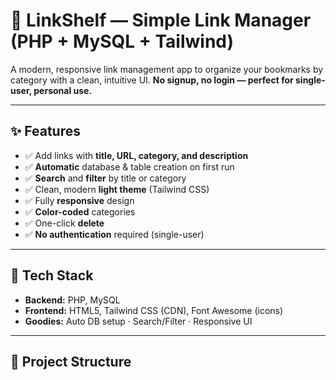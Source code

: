# 📎 LinkShelf — Simple Link Manager (PHP + MySQL + Tailwind)

A modern, responsive link management app to organize your bookmarks by category with a clean, intuitive UI. **No signup, no login — perfect for single-user, personal use.**

---

## ✨ Features

- ✅ Add links with **title, URL, category, and description**
- ✅ **Automatic** database & table creation on first run
- ✅ **Search** and **filter** by title or category
- ✅ Clean, modern **light theme** (Tailwind CSS)
- ✅ Fully **responsive** design
- ✅ **Color-coded** categories
- ✅ One-click **delete**
- ✅ **No authentication** required (single-user)

---

## 🧱 Tech Stack

- **Backend:** PHP, MySQL
- **Frontend:** HTML5, Tailwind CSS (CDN), Font Awesome (icons)
- **Goodies:** Auto DB setup · Search/Filter · Responsive UI

---

## 📂 Project Structure

